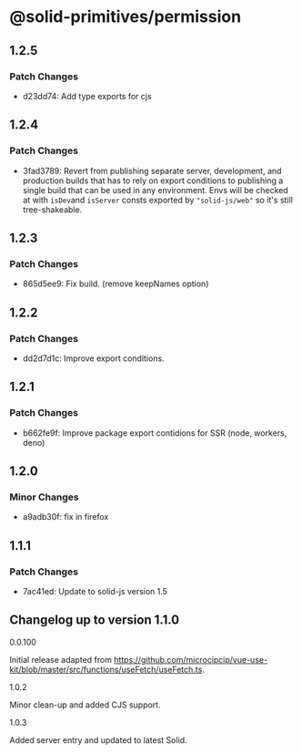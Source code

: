 # @solid-primitives/permission

## 1.2.5

### Patch Changes

- d23dd74: Add type exports for cjs

## 1.2.4

### Patch Changes

- 3fad3789: Revert from publishing separate server, development, and production builds that has to rely on export conditions
  to publishing a single build that can be used in any environment.
  Envs will be checked at with `isDev`and `isServer` consts exported by `"solid-js/web"` so it's still tree-shakeable.

## 1.2.3

### Patch Changes

- 865d5ee9: Fix build. (remove keepNames option)

## 1.2.2

### Patch Changes

- dd2d7d1c: Improve export conditions.

## 1.2.1

### Patch Changes

- b662fe9f: Improve package export contidions for SSR (node, workers, deno)

## 1.2.0

### Minor Changes

- a9adb30f: fix in firefox

## 1.1.1

### Patch Changes

- 7ac41ed: Update to solid-js version 1.5

## Changelog up to version 1.1.0

0.0.100

Initial release adapted from https://github.com/microcipcip/vue-use-kit/blob/master/src/functions/useFetch/useFetch.ts.

1.0.2

Minor clean-up and added CJS support.

1.0.3

Added server entry and updated to latest Solid.
